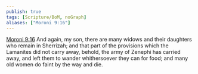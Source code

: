 ```yaml
---
publish: true
tags: [Scripture/BoM, noGraph]
aliases: ["Moroni 9:16"]
---
```

[Moroni 9:16](https://churchofjesuschrist.org/study/scriptures/bofm/moro/9?lang=eng&id=p16#p16) And again, my son, there are many widows and their daughters who remain in Sherrizah; and that part of the provisions which the Lamanites did not carry away, behold, the army of Zenephi has carried away, and left them to wander whithersoever they can for food; and many old women do faint by the way and die.
